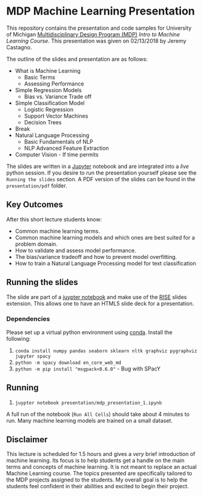 # MDP Machine Learning Presentation

This repository contains the presentation and code samples for University of Michigan [Multidisciplinary Design Program (MDP)](https://mdp.engin.umich.edu/) *Intro to Machine Learning Course*. This presentation was given on 02/13/2018 by Jeremy Castagno.

The outline of the slides and presentation are as follows:

* What is Machine Learning
  * Basic Terms
  * Assessing Performance
* Simple Regression Models
  * Bias vs. Variance Trade off
* Simple Classification Model
  * Logistic Regression
  * Support Vector Machines
  * Decision Trees
* Break
* Natural Language Processing
  * Basic Fundamentals of NLP
  * NLP Advanced Feature Extraction
* Computer Vision - If time permits

The slides are written in a [Jupyter](https://jupyter.org/)  notebook and are integrated into a *live* python session. If you desire to run the presentation yourself please see the `Running the slides` section. A PDF version of the slides can be found in the `presentation/pdf` folder.

## Key Outcomes
After this short lecture students know:

* Common machine learning terms.
* Common machine learning models and which ones are best suited for a problem domain.
* How to validate and assess model performance.
* The bias/variance tradeoff and how to prevent model overfitting.
* How to train a Natural Language Processing model for text classification


## Running the slides

The slide are part of a [juypter notebook](https://jupyter.org/) and make use of the [RISE](https://github.com/damianavila/RISE) slides extension.  This allows one to have an HTML5 slide deck for a presentation.

### Dependencies

Please set up a virtual python environment using [conda](https://www.anaconda.com/distribution/).  Install the following:

1. `conda install numpy pandas seaborn sklearn nltk graphviz pygraphviz  jupyter spacy`
2. `python -m spacy download en_core_web_md`
3. `python -m pip install "msgpack<0.6.0"` - Bug with SPacY

## Running

1. `juypter notebook presentation/mdp_presentation_1.ipynb`

A full run of the notebook (`Run All Cells`) should take about 4 minutes to run. Many machine learning models are trained on a small dataset.

## Disclaimer

This lecture is scheduled for 1.5 hours and gives a *very* brief introduction of machine learning. Its focus is to help students get a handle on the main terms and concepts of machine learning. It is not meant to replace an actual Machine Learning course. The topics presented are specifically tailored to the MDP projects assigned to the students. My overall goal is to help the students feel confident in their abilities and excited to begin their project.




